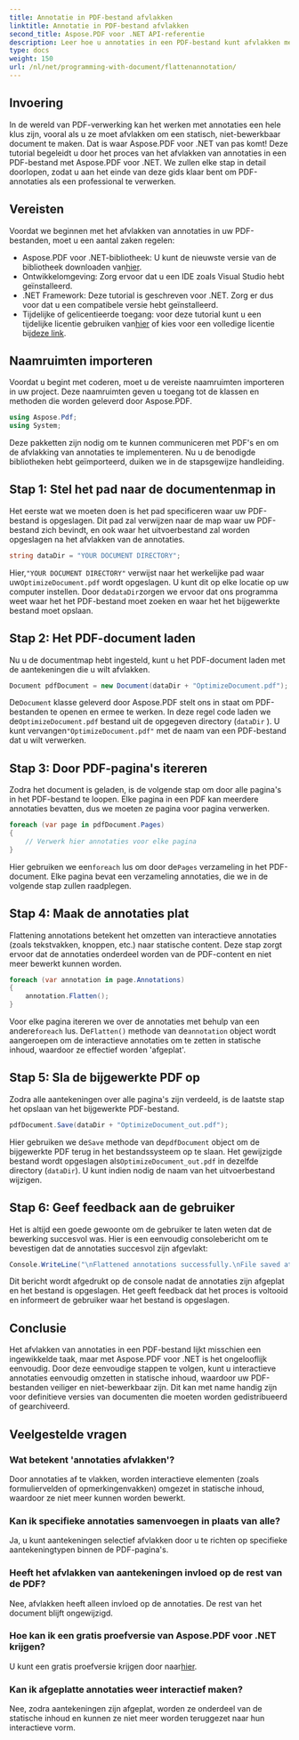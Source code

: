 ```yaml
---
title: Annotatie in PDF-bestand afvlakken
linktitle: Annotatie in PDF-bestand afvlakken
second_title: Aspose.PDF voor .NET API-referentie
description: Leer hoe u annotaties in een PDF-bestand kunt afvlakken met Aspose.PDF voor .NET in deze handleiding. Vereenvoudig uw PDF-beheerproces met onze gedetailleerde tutorial.
type: docs
weight: 150
url: /nl/net/programming-with-document/flattenannotation/
---
```

## Invoering

In de wereld van PDF-verwerking kan het werken met annotaties een hele klus zijn, vooral als u ze moet afvlakken om een statisch, niet-bewerkbaar document te maken. Dat is waar Aspose.PDF voor .NET van pas komt! Deze tutorial begeleidt u door het proces van het afvlakken van annotaties in een PDF-bestand met Aspose.PDF voor .NET. We zullen elke stap in detail doorlopen, zodat u aan het einde van deze gids klaar bent om PDF-annotaties als een professional te verwerken.

## Vereisten

Voordat we beginnen met het afvlakken van annotaties in uw PDF-bestanden, moet u een aantal zaken regelen:

-  Aspose.PDF voor .NET-bibliotheek: U kunt de nieuwste versie van de bibliotheek downloaden van[hier](https://releases.aspose.com/pdf/net/).
- Ontwikkelomgeving: Zorg ervoor dat u een IDE zoals Visual Studio hebt geïnstalleerd.
- .NET Framework: Deze tutorial is geschreven voor .NET. Zorg er dus voor dat u een compatibele versie hebt geïnstalleerd.
- Tijdelijke of gelicentieerde toegang: voor deze tutorial kunt u een tijdelijke licentie gebruiken van[hier](https://purchase.aspose.com/temporary-license/) of kies voor een volledige licentie bij[deze link](https://purchase.aspose.com/buy).

## Naamruimten importeren

Voordat u begint met coderen, moet u de vereiste naamruimten importeren in uw project. Deze naamruimten geven u toegang tot de klassen en methoden die worden geleverd door Aspose.PDF.

```csharp
using Aspose.Pdf;
using System;
```

Deze pakketten zijn nodig om te kunnen communiceren met PDF's en om de afvlakking van annotaties te implementeren. Nu u de benodigde bibliotheken hebt geïmporteerd, duiken we in de stapsgewijze handleiding.

## Stap 1: Stel het pad naar de documentenmap in

Het eerste wat we moeten doen is het pad specificeren waar uw PDF-bestand is opgeslagen. Dit pad zal verwijzen naar de map waar uw PDF-bestand zich bevindt, en ook waar het uitvoerbestand zal worden opgeslagen na het afvlakken van de annotaties.

```csharp
string dataDir = "YOUR DOCUMENT DIRECTORY";
```

 Hier,`"YOUR DOCUMENT DIRECTORY"` verwijst naar het werkelijke pad waar uw`OptimizeDocument.pdf` wordt opgeslagen. U kunt dit op elke locatie op uw computer instellen. Door de`dataDir`zorgen we ervoor dat ons programma weet waar het het PDF-bestand moet zoeken en waar het het bijgewerkte bestand moet opslaan. 

## Stap 2: Het PDF-document laden

Nu u de documentmap hebt ingesteld, kunt u het PDF-document laden met de aantekeningen die u wilt afvlakken.

```csharp
Document pdfDocument = new Document(dataDir + "OptimizeDocument.pdf");
```

 De`Document` klasse geleverd door Aspose.PDF stelt ons in staat om PDF-bestanden te openen en ermee te werken. In deze regel code laden we de`OptimizeDocument.pdf` bestand uit de opgegeven directory (`dataDir` ). U kunt vervangen`"OptimizeDocument.pdf"` met de naam van een PDF-bestand dat u wilt verwerken.

## Stap 3: Door PDF-pagina's itereren

Zodra het document is geladen, is de volgende stap om door alle pagina's in het PDF-bestand te loopen. Elke pagina in een PDF kan meerdere annotaties bevatten, dus we moeten ze pagina voor pagina verwerken.

```csharp
foreach (var page in pdfDocument.Pages)
{
    // Verwerk hier annotaties voor elke pagina
}
```

 Hier gebruiken we een`foreach` lus om door de`Pages` verzameling in het PDF-document. Elke pagina bevat een verzameling annotaties, die we in de volgende stap zullen raadplegen.

## Stap 4: Maak de annotaties plat

Flattening annotations betekent het omzetten van interactieve annotaties (zoals tekstvakken, knoppen, etc.) naar statische content. Deze stap zorgt ervoor dat de annotaties onderdeel worden van de PDF-content en niet meer bewerkt kunnen worden.

```csharp
foreach (var annotation in page.Annotations)
{
    annotation.Flatten();
}
```

 Voor elke pagina itereren we over de annotaties met behulp van een andere`foreach` lus. De`Flatten()` methode van de`annotation` object wordt aangeroepen om de interactieve annotaties om te zetten in statische inhoud, waardoor ze effectief worden 'afgeplat'.

## Stap 5: Sla de bijgewerkte PDF op

Zodra alle aantekeningen over alle pagina's zijn verdeeld, is de laatste stap het opslaan van het bijgewerkte PDF-bestand.

```csharp
pdfDocument.Save(dataDir + "OptimizeDocument_out.pdf");
```

 Hier gebruiken we de`Save` methode van de`pdfDocument` object om de bijgewerkte PDF terug in het bestandssysteem op te slaan. Het gewijzigde bestand wordt opgeslagen als`OptimizeDocument_out.pdf` in dezelfde directory (`dataDir`). U kunt indien nodig de naam van het uitvoerbestand wijzigen.

## Stap 6: Geef feedback aan de gebruiker

Het is altijd een goede gewoonte om de gebruiker te laten weten dat de bewerking succesvol was. Hier is een eenvoudig consolebericht om te bevestigen dat de annotaties succesvol zijn afgevlakt:

```csharp
Console.WriteLine("\nFlattened annotations successfully.\nFile saved at " + dataDir);
```

Dit bericht wordt afgedrukt op de console nadat de annotaties zijn afgeplat en het bestand is opgeslagen. Het geeft feedback dat het proces is voltooid en informeert de gebruiker waar het bestand is opgeslagen.

## Conclusie

Het afvlakken van annotaties in een PDF-bestand lijkt misschien een ingewikkelde taak, maar met Aspose.PDF voor .NET is het ongelooflijk eenvoudig. Door deze eenvoudige stappen te volgen, kunt u interactieve annotaties eenvoudig omzetten in statische inhoud, waardoor uw PDF-bestanden veiliger en niet-bewerkbaar zijn. Dit kan met name handig zijn voor definitieve versies van documenten die moeten worden gedistribueerd of gearchiveerd.

## Veelgestelde vragen

### Wat betekent 'annotaties afvlakken'?
Door annotaties af te vlakken, worden interactieve elementen (zoals formuliervelden of opmerkingenvakken) omgezet in statische inhoud, waardoor ze niet meer kunnen worden bewerkt.

### Kan ik specifieke annotaties samenvoegen in plaats van alle?
Ja, u kunt aantekeningen selectief afvlakken door u te richten op specifieke aantekeningtypen binnen de PDF-pagina's.

### Heeft het afvlakken van aantekeningen invloed op de rest van de PDF?
Nee, afvlakken heeft alleen invloed op de annotaties. De rest van het document blijft ongewijzigd.

### Hoe kan ik een gratis proefversie van Aspose.PDF voor .NET krijgen?
 U kunt een gratis proefversie krijgen door naar[hier](https://releases.aspose.com/).

### Kan ik afgeplatte annotaties weer interactief maken?
Nee, zodra aantekeningen zijn afgeplat, worden ze onderdeel van de statische inhoud en kunnen ze niet meer worden teruggezet naar hun interactieve vorm.